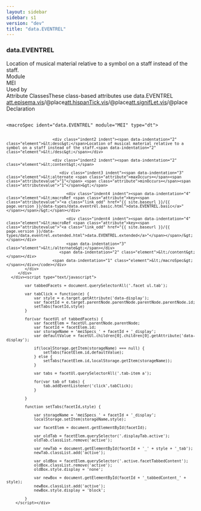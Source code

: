 ```yaml
---
layout: sidebar
sidebar: s1
version: "dev"
title: "data.EVENTREL"
---
```

<div class="specPage">
   <div class="datatypeSpec">
      <h3 id="data.EVENTREL">data.EVENTREL</h3>
      <div class="specs">
         <div class="desc">Location of musical material relative to a symbol on a staff instead of the staff.</div>
         <div class="facet module">
            <div class="label">Module</div>
            <div class="statement text">MEI</div>
         </div>
         <div class="facet usedBy" id="usedBy">
            <div class="label">Used by</div>
            <div class="statement list">
               <div class="classBox dtBox" title="Attribute Classes">
                  <div class="classHeading"><label class="classLabel">Attribute Classes</label><span class="classDesc">These class-based attributes use data.EVENTREL</span></div>
                  <div class="classContent"><span class="ident attclass" data-ident="att.episema.vis" data-module="MEI.visual"><a class="classLink" title="Visual domain attributes." href="{{ site.baseurl }}/{{ page.version }}/attribute-classes/att.episema.vis.html">att.episema.vis</a>/<span title="Captures the placement of the episema with respect to the neume or neume component with which it is associated.">@place</span></span><span class="ident attclass" data-ident="att.hispanTick.vis" data-module="MEI.visual"><a class="classLink" title="Visual domain attributes." href="{{ site.baseurl }}/{{ page.version }}/attribute-classes/att.hispantick.vis.html">att.hispanTick.vis</a>/<span title="Captures the placement of the tick mark with respect to the neume or neume component with which it is associated.">@place</span></span><span class="ident attclass" data-ident="att.signifLet.vis" data-module="MEI.visual"><a class="classLink" title="Visual domain attributes." href="{{ site.baseurl }}/{{ page.version }}/attribute-classes/att.signiflet.vis.html">att.signifLet.vis</a>/<span title="Captures the placement of the sequence of characters with respect to the neume or neume component with which it is associated.">@place</span></span></div>
               </div>
            </div>
         </div>
         <div class="facet declaration">
            <div class="label">Declaration</div>
            <div class="statement declaration">
               <div class="code" xml:space="preserve" data-lang="ODD"><code>
                     <div class="indent1 indent"><span data-indentation="1" class="element">&lt;macroSpec <span class="attribute">ident=</span><span class="attributevalue">"data.EVENTREL"</span> <span class="attribute">module=</span><span class="attributevalue">"MEI"</span> <span class="attribute">type=</span><span class="attributevalue">"dt"</span>&gt;</span>
                        
                        <div class="indent2 indent"><span data-indentation="2" class="element">&lt;desc&gt;</span>Location of musical material relative to a symbol on a staff instead of the staff.<span data-indentation="2" class="element">&lt;/desc&gt;</span></div>
                        
                        <div class="indent2 indent"><span data-indentation="2" class="element">&lt;content&gt;</span>
                           
                           <div class="indent3 indent"><span data-indentation="3" class="element">&lt;alternate <span class="attribute">maxOccurs=</span><span class="attributevalue">"1"</span> <span class="attribute">minOccurs=</span><span class="attributevalue">"1"</span>&gt;</span>
                              
                              <div class="indent4 indent"><span data-indentation="4" class="element">&lt;macroRef <span class="attribute">key=<span class="attributevalue">"<a class="link_odd" href="{{ site.baseurl }}/{{ page.version }}/data-types/data.eventrel.basic.html">data.EVENTREL.basic</a>"</span></span>/&gt;</span></div>
                              
                              <div class="indent4 indent"><span data-indentation="4" class="element">&lt;macroRef <span class="attribute">key=<span class="attributevalue">"<a class="link_odd" href="{{ site.baseurl }}/{{ page.version }}/data-types/data.eventrel.extended.html">data.EVENTREL.extended</a>"</span></span>/&gt;</span></div>
                              <span data-indentation="3" class="element">&lt;/alternate&gt;</span></div>
                           <span data-indentation="2" class="element">&lt;/content&gt;</span></div>
                        <span data-indentation="1" class="element">&lt;/macroSpec&gt;</span></div></code></div>
            </div>
         </div>
      </div><script type="text/javascript">
            
            var tabbedFacets = document.querySelectorAll('.facet ul.tab');
            
            var tabClick = function(e) {
                var style = e.target.getAttribute('data-display');
                var facetId = e.target.parentNode.parentNode.parentNode.parentNode.id;
                setTabs(facetId,style)
            }
            
            for(var facetUl of tabbedFacets) {
                var facetElem = facetUl.parentNode.parentNode;
                var facetId = facetElem.id;
                var storageName = 'meiSpecs_' + facetId + '_display';
                var defaultValue = facetUl.children[0].children[0].getAttribute('data-display');
                
                if(localStorage.getItem(storageName) === null) {
                    setTabs(facetElem.id,defaultValue);
                } else {
                    setTabs(facetElem.id,localStorage.getItem(storageName));
                }
                
                var tabs = facetUl.querySelectorAll('.tab-item a');
                
                for(var tab of tabs) {
                    tab.addEventListener('click',tabClick);
                }
                
            }
            
            function setTabs(facetId,style) {
                
                var storageName = 'meiSpecs_' + facetId + '_display';
                localStorage.setItem(storageName,style);
                
                var facetElem = document.getElementById(facetId);
                
                var oldTab = facetElem.querySelector('.displayTab.active');
                oldTab.classList.remove('active');
                
                var newTab = document.getElementById(facetId + '_' + style + '_tab');
                newTab.classList.add('active');
                
                var oldBox = facetElem.querySelector('.active.facetTabbedContent');
                oldBox.classList.remove('active');
                oldBox.style.display = 'none';
                
                var newBox = document.getElementById(facetId + '_tabbedContent_' + style);
                newBox.classList.add('active');
                newBox.style.display = 'block';
                
            }
        </script></div>
</div>